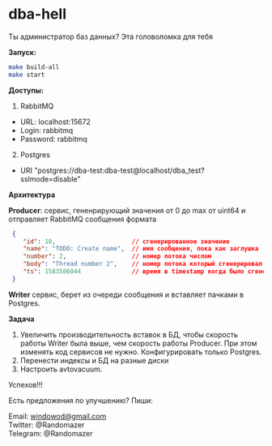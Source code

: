 dba-hell
===============================================
Ты администратор баз данных? Эта головоломка для тебя

**Запуск:**

```bash
make build-all
make start
```

**Доступы:**

1. RabbitMQ 

- URL: localhost:15672
- Login: rabbitmq
- Password: rabbitmq

2. Postgres 

- URI "postgres://dba-test:dba-test@localhost/dba_test?sslmode=disable"

**Архитектура**

**Producer**: сервис, гененрирующий значения от 0 до max от uint64 и отправляет RabbitMQ 
 сообщения формата
```json
 {
 	"id": 10,                     // сгенерированное значение
 	"name": "TODO: Create name",  // имя сообщения, пока как заглушка
 	"number": 2,                  // номер потока числом
 	"body": "Thread number 2",    // номер потока который сгенерировал сообщение и отправил в очередь
 	"ts": 1583506044              // время в timestamp когда было сгененрировано это сообщение 
 }
```

**Writer** сервис, берет из очереди сообщения и вставляет пачками в Postgres.


**Задача**

1. Увеличить производительность вставок в БД, чтобы скорость работы Writer была выше, чем скорость работы Producer.
При этом изменять код сервисов не нужно. Конфигурировать только Postgres.
2. Перенести индексы и БД на разные диски
3. Настроить avtovacuum. 

Успехов!!!

Есть предложения по улучшению? Пиши:

Email: windowod@gmail.com\
Twitter: @Randomazer\
Telegram: @Randomazer



